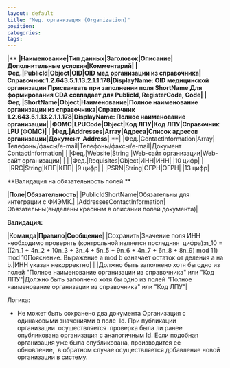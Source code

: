 ```yaml
---
layout: default
title: "Мед. организация (Organization)"
position: 
categories: 
tags: 
---
```


|** **|**Наименование**|**Тип данных**|**Заголовок**|**Описание**|**Дополнительные условия**|**Комментарий**|
|Фед.|PublicId|Object|OID|OID мед организации из справочника|Справочник 1.2.643.5.1.13.2.1.1.178|DisplayName: OID медицинской организации Присваивать при заполнении поля ShortName Для формирования CDA совпадает для PublicId, RegisterCode, Code|
|Фед.|ShortName|Object|Наименование|Полное наименование организации из справочника|Справочник 1.2.643.5.1.13.2.1.1.178|DisplayName: Полное наименование организации|
|ФОМС|LPUCode|Object|Код ЛПУ|Код ЛПУ|Справочник LPU (ФОМС)| |
|Фед.|Addresses|Array|Адреса|Список адресов организации|Документ  Address|** **|
|Фед.|ContactInformation|Array|Телефоны/факсы/e-mail|Телефоны/факсы/e-mail|Документ ContactInformation| |
|Фед.|Website|String |Web-сайт организации|Web-сайт организации| | |
|Фед.|Requisites|Object|ИНН|ИНН| |10 цифр|
| |RRC|String|КПП|КПП| |9 цифр|
| |PSRN|String|ОГРН|ОГРН| |13 цифр|

**Валидация на обязательность полей **

|**Поле**|**Обязательность**|
|PublicIdShortName|Обязательны для интеграции с ФИЭМК.|
|AddressesContactInformation|Обязательны(выделены красным в описании полей документа)|

**Валидация:**

|**Команда**|**Правило**|**Сообщение**|
|Сохранить|Значение поля ИНН необходимо проверять (контрольной является последняя  цифра):n_10 = ((2n_1 + 4n_2 + 10n_3 + 3n_4 + 5n_5 + 9n_6 + 4n_7 + 6n_8 + 8n_9) mod 11) mod 10Пояснение. Выражение a mod b означает остаток от деления a на b.|ИНН указан некорректно|
| |Должно быть заполнено хотя бы одно из полей "Полное наименование организации из справочника" или "Код ЛПУ"|Должно быть заполнено хотя бы одно из полей "Полное наименование организации из справочника" или "Код ЛПУ"|

Логика:

* Не может быть сохранено два документа Организация с одинаковыми значениями в поле  Id. При публикации организации  осуществляется  проверка была ли ранее опубликована организация с аналогичным Id. Если подобная организация уже была опубликована, производится ее обновление,  в обратном случае осуществляется добавление новой организации в систему. 

 

